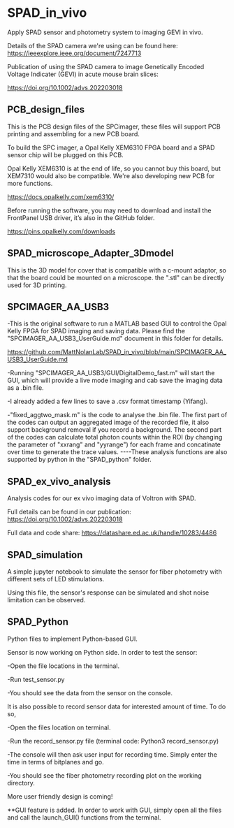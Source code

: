 # SPAD_in_vivo
Apply SPAD sensor and photometry system to imaging GEVI in vivo.

Details of the SPAD camera we're using can be found here:
https://ieeexplore.ieee.org/document/7247713

Publication of using the SPAD camera to image Genetically Encoded Voltage Indicater (GEVI) in acute mouse brain slices:

https://doi.org/10.1002/advs.202203018

## PCB_design_files
This is the PCB design files of the SPCimager, these files will support PCB printing and assembling for a new PCB board.

To build the SPC imager, a Opal Kelly XEM6310 FPGA board and a SPAD sensor chip will be plugged on this PCB.

Opal Kelly XEM6310 is at the end of life, so you cannot buy this board, but XEM7310 would also be compatible. We're also developing new PCB for more functions.

https://docs.opalkelly.com/xem6310/

Before running the software, you may need to download and install the FrontPanel USB driver, it’s also in the GitHub folder.

https://pins.opalkelly.com/downloads

## SPAD_microscope_Adapter_3Dmodel
This is the 3D model for cover that is compatible with a c-mount adaptor, so that the board could be mounted on a microscope. the ".stl" can be directly used for 3D printing.

## SPCIMAGER_AA_USB3
-This is the original software to run a MATLAB based GUI to control the Opal Kelly FPGA for SPAD imaging and saving data. Please find the "SPCIMAGER_AA_USB3_UserGuide.md" document in this folder for details.

https://github.com/MattNolanLab/SPAD_in_vivo/blob/main/SPCIMAGER_AA_USB3_UserGuide.md

-Running "SPCIMAGER_AA_USB3/GUI/DigitalDemo_fast.m" will start the GUI, which will provide a live mode imaging and cab save the imaging data as a .bin file.

-I already added a few lines to save a .csv format timestamp (Yifang).

-"fixed_aggtwo_mask.m" is the code to analyse the .bin file. The first part of the codes can output an aggregated image of the recorded file, it also support background removal if you record a background. The second part of the codes can calculate total photon counts within the ROI (by changing the parameter of "xxrang" and "yyrange") for each frame and concatinate over time to generate the trace values. ----These analysis functions are also supported by python in the "SPAD_python" folder.

## SPAD_ex_vivo_analysis
Analysis codes for our ex vivo imaging data of Voltron with SPAD.

Full details can be found in our publication: https://doi.org/10.1002/advs.202203018

Full data and code share: https://datashare.ed.ac.uk/handle/10283/4486

## SPAD_simulation 
A simple jupyter notebook to simulate the sensor for fiber photometry with different sets of LED stimulations. 

Using this file, the sensor's response can be simulated and shot noise limitation can be observed. 

## SPAD_Python
Python files to implement Python-based GUI. 

Sensor is now working on Python side. In order to test the sensor:

-Open the file locations in the terminal. 

-Run test_sensor.py 

-You should see the data from the sensor on the console. 

It is also possible to record sensor data for interested amount of time. To do so, 

-Open the files location on terminal. 

-Run the record_sensor.py file (terminal code: Python3 record_sensor.py)

-The console will then ask user input for recording time. Simply enter the time in terms of bitplanes and go. 

-You should see the fiber photometry recording plot on the working directory. 


More user friendly design is coming! 

**GUI feature is added. In order to work with GUI, simply open all the files and call the launch_GUI() functions from the terminal. 
